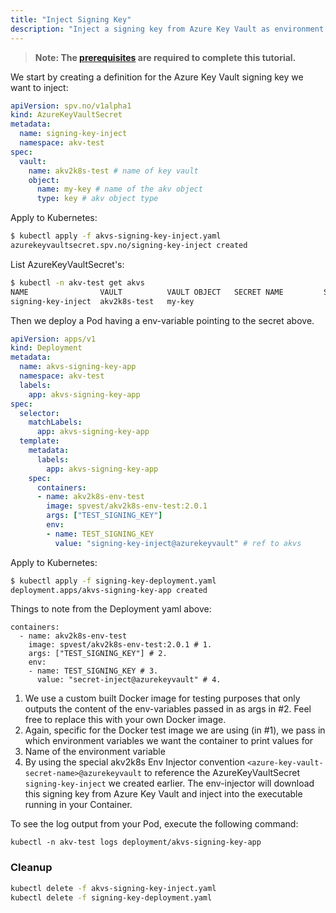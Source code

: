 ```yaml
---
title: "Inject Signing Key"
description: "Inject a signing key from Azure Key Vault as environment variable into an application"
---
```


> **Note: The [prerequisites](../prerequisites) are required to complete this tutorial.**

We start by creating a definition for the Azure Key Vault signing key we want to inject:

```yaml:title=akvs-signing-key-inject.yaml
apiVersion: spv.no/v1alpha1
kind: AzureKeyVaultSecret
metadata:
  name: signing-key-inject 
  namespace: akv-test
spec:
  vault:
    name: akv2k8s-test # name of key vault
    object:
      name: my-key # name of the akv object
      type: key # akv object type
```

Apply to Kubernetes:

```bash
$ kubectl apply -f akvs-signing-key-inject.yaml
azurekeyvaultsecret.spv.no/signing-key-inject created
```

List AzureKeyVaultSecret's:

```bash
$ kubectl -n akv-test get akvs
NAME                VAULT          VAULT OBJECT   SECRET NAME         SYNCHED
signing-key-inject  akv2k8s-test   my-key
```

Then we deploy a Pod having a env-variable pointing to the secret above.

```yaml:title=signing-key-deployment.yaml
apiVersion: apps/v1
kind: Deployment
metadata:
  name: akvs-signing-key-app
  namespace: akv-test
  labels:
    app: akvs-signing-key-app
spec:
  selector:
    matchLabels:
      app: akvs-signing-key-app
  template:
    metadata:
      labels:
        app: akvs-signing-key-app
    spec:
      containers:
      - name: akv2k8s-env-test
        image: spvest/akv2k8s-env-test:2.0.1
        args: ["TEST_SIGNING_KEY"]
        env:
        - name: TEST_SIGNING_KEY
          value: "signing-key-inject@azurekeyvault" # ref to akvs
```

Apply to Kubernetes:

```bash
$ kubectl apply -f signing-key-deployment.yaml
deployment.apps/akvs-signing-key-app created
```

Things to note from the Deployment yaml above:

```yaml{3,4,6,7}
containers:
  - name: akv2k8s-env-test
    image: spvest/akv2k8s-env-test:2.0.1 # 1.
    args: ["TEST_SIGNING_KEY"] # 2.
    env:
    - name: TEST_SIGNING_KEY # 3.
      value: "secret-inject@azurekeyvault" # 4.
```

1. We use a custom built Docker image for testing purposes that only outputs the content of the env-variables passed in as args in #2. Feel free to replace this with your own Docker image.
2. Again, specific for the Docker test image we are using (in #1), we pass in which environment variables we want the container to print values for 
3. Name of the environment variable
4. By using the special akv2k8s Env Injector convention `<azure-key-vault-secret-name>@azurekeyvault` to reference the AzureKeyVaultSecret `signing-key-inject` we created earlier. The env-injector will download this signing key from Azure Key Vault and inject into the executable running in your Container.

To see the log output from your Pod, execute the following command:

```
kubectl -n akv-test logs deployment/akvs-signing-key-app
```

### Cleanup

```bash
kubectl delete -f akvs-signing-key-inject.yaml
kubectl delete -f signing-key-deployment.yaml
```
